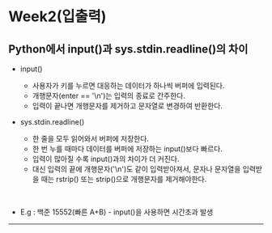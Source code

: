 # Week2(입출력)

## Python에서 input()과 sys.stdin.readline()의 차이

- input()

  - 사용자가 키를 누르면 대응하는 데이터가 하나씩 버퍼에 입력된다.
  - 개행문자(enter == '\n')는 입력의 종료로 간주한다.
  - 입력이 끝나면 개행문자를 제거하고 문자열로 변경하여 반환한다.

- sys.stdin.readline()

  - 한 줄을 모두 읽어와서 버퍼에 저장한다.
  - 한 번 누를 때마다 데이터를 버퍼에 저장하는 input()보다 빠르다.
  - 입력이 많아질 수록 input()과의 차이가 더 커진다.
  - 대신 입력의 끝에 개행문자('\n')도 같이 입력받아져서, 문자나 문자열을 입력받을 때는 rstrip() 또는 strip()으로 개행문자를 제거해야한다.

<br>

- E.g : 백준 15552(빠른 A+B) - input()을 사용하면 시간초과 발생

---
